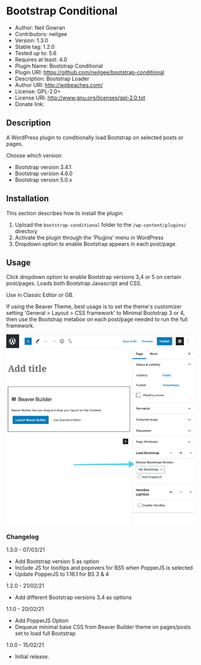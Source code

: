# Bootstrap Conditional

 - Author: Neil Gowran
 - Contributors: neilgee
 - Version: 1.3.0
 - Stable tag: 1.2.0
 - Tested up to: 5.6
 - Requires at least: 4.0
 - Plugin Name: Bootstrap Conditional
 - Plugin URI: https://github.com/neilgee/bootstrap-conditional
 - Description: Bootstrap Loader
 - Author URI: http://wpbeaches.com/
 - License: GPL-2.0+
 - License URI: http://www.gnu.org/licenses/gpl-2.0.txt
 - Donate link:

## Description

A WordPress plugin to conditionally load Bootstrap on selected posts or pages.

Choose which version:
 - Bootstrap version 3.4.1
 - Bootstrap version 4.6.0
 - Bootstrap version 5.0.x

##  Installation

This section describes how to install the plugin:

1. Upload the `bootstrap-conditional` folder to the `/wp-content/plugins/` directory
2. Activate the plugin through the 'Plugins' menu in WordPress
3. Dropdown option to enable Bootstrap appears in each post/page.


##  Usage

Click dropdown option to enable Bootstrap versions 3,4 or 5 on certain post/pages.
Loads both Bootstrap Javascript and CSS.

Use in Classic Editor or GB.

If using the Beaver Theme, best usage is to set the theme's customizer setting 'General > Layout > CSS framework' to Minimal Bootstrap 3 or 4, then use the Bootstrap metabox on each post/page needed to run the full framework.

 ![Screenshot](boostrap-conditional-metabox.png)

### Changelog

1.3.0 - 07/03/21
- Add Bootstrap version 5 as option
- Include JS for tooltips and popovers for BS5 when PopperJS is selected
- Update PopperJS to 1.16.1 for BS 3 & 4

1.2.0 - 21/02/21
- Add different Bootstrap versions 3,4 as options

1.1.0 - 20/02/21
- Add PopperJS Option
- Dequeue minimal base CSS from Beaver Builder theme on pages/posts set to load full Bootstrap

1.0.0 - 15/02/21
- Initial release.


